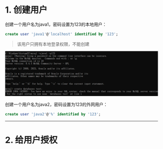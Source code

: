 
# 1. 创建用户

创建一个用户名为java1，密码设置为123的本地用户：

```sql
create user 'java1'@'localhost' identified by '123';
```

>该用户只拥有本地登录权限，不能创建

![](images/DBA%20命令/file-20250520205033.png)

创建一个用户名为java2，密码设置为123的外网用户：

```sql
create user 'java2'@'%' identified by '123';
```

****
# 2. 给用户授权


